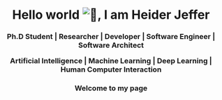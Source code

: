 <h1 align="center">Hello world <img alt="👋" src="https://github.com/wervlad/wervlad/assets/24524555/766d336d-b87d-44ba-807c-c51de2bc6b4d" width="28px" />, I am Heider Jeffer</h1>
<h3 align="center">Ph.D Student | Researcher | Developer | Software Engineer | Software Architect</p>Artificial Intelligence | Machine Learning | Deep Learning | Human Computer Interaction</h3>
<h3 align="center">Welcome to my page</h3>

<!--

<img align="right" alt="Coding" width="400" src="https://im4.ezgif.com/tmp/ezgif-4-1e0a8a5b10.webp">



<p><img alt="heiderjeffer" src="https://komarev.com/ghpvc/?username=heiderjeffer&amp;label=Profile%20views&amp;color=0e75b6&amp;style=flat" /></p>

<body>

  ### Programming Languages
<a href="https://www.python.org" rel="noreferrer" target="_blank"><img alt="python" height="40" src="https://raw.githubusercontent.com/devicons/devicon/master/icons/python/python-original.svg" width="40" /></a>&nbsp;<a href="https://www.java.com" rel="noreferrer" target="_blank"><img alt="java" height="40" src="https://raw.githubusercontent.com/devicons/devicon/master/icons/java/java-original.svg" width="40" /></a>&nbsp;<a href="https://developer.mozilla.org/en-US/docs/Web/JavaScript" rel="noreferrer" target="_blank"><img alt="javascript" height="40" src="https://raw.githubusercontent.com/devicons/devicon/master/icons/javascript/javascript-original.svg" width="40" /></a>&nbsp;<a href="https://www.php.net" rel="noreferrer" target="_blank"><img alt="php" src="https://raw.githubusercontent.com/devicons/devicon/master/icons/php/php-original.svg" style="width: 40px; height: 40px;" /></a>&nbsp;<a href="https://www.perl.org/"><img src="https://bluemarkacademy.com/wp-content/uploads/2021/01/perl.jpg" style="width: 30px; height: 30px;" /></a> 


### Task Automation
<a href="https://www.gnu.org/software/bash/"><img src="https://orion42.net/wp-content/uploads/2019/10/full_colored_dark_green42-428x400.png" style="width: 40px; height: 40px;" /></a>&nbsp;<a href="https://learn.microsoft.com/en-us/windows-server/administration/windows-commands/powershell"><img alt="CDN media" src="https://i.redd.it/cvt4kgax95071.png" style="width: 40px; height: 40px;" /></a>&nbsp;<a href="https://github.com/microsoft/terminal"><img src="https://upload.wikimedia.org/wikipedia/commons/thumb/5/51/Windows_Terminal_logo.svg/1280px-Windows_Terminal_logo.svg.png" style="width: 40px; height: 40px;" /></a>

### Frontend Development
<a href="https://www.w3.org/html/" rel="noreferrer" target="_blank"><img alt="html5" height="40" src="https://raw.githubusercontent.com/devicons/devicon/master/icons/html5/html5-original-wordmark.svg" width="40" /></a>&nbsp;<a href="https://www.w3schools.com/css/" rel="noreferrer" target="_blank"><img alt="css3" height="40" src="https://raw.githubusercontent.com/devicons/devicon/master/icons/css3/css3-original-wordmark.svg" width="40" /></a>&nbsp;<a href="https://getbootstrap.com" rel="noreferrer" target="_blank"><img alt="bootstrap" src="https://raw.githubusercontent.com/devicons/devicon/master/icons/bootstrap/bootstrap-plain-wordmark.svg" style="width: 40px; height: 40px;" /></a> 

### Mobile App Development
<a href="https://developer.android.com" rel="noreferrer" target="_blank"><img alt="android" height="40" src="https://raw.githubusercontent.com/devicons/devicon/master/icons/android/android-original-wordmark.svg" width="40" /></a>&nbsp;<a href="https://kotlinlang.org" rel="noreferrer" target="_blank"><img alt="kotlin" height="40" src="https://www.vectorlogo.zone/logos/kotlinlang/kotlinlang-icon.svg" width="40" /></a> 

### AI/ML/DL
<p><a href="https://cyberbotics.com/" target="_blank"><img id="we" src="https://cyberbotics.com/assets/images/webots.png" style="height: 40px; width: 40px;" /></a>&nbsp; 
<a href="https://www.tensorflow.org" rel="noreferrer" target="_blank"><img alt="tensorflow" height="40" src="https://www.vectorlogo.zone/logos/tensorflow/tensorflow-icon.svg" width="40" /></a>&nbsp;<a href="https://scikit-learn.org/" rel="noreferrer" target="_blank"><img alt="scikit_learn" height="40" src="https://upload.wikimedia.org/wikipedia/commons/0/05/Scikit_learn_logo_small.svg" width="40" /></a>&nbsp;<a href="https://opencv.org/" rel="noreferrer" target="_blank"><img alt="opencv" height="40" src="https://www.vectorlogo.zone/logos/opencv/opencv-icon.svg" width="40" /></a>&nbsp;<a href="https://pytorch.org/" rel="noreferrer" target="_blank"><img alt="pytorch" height="40" src="https://www.vectorlogo.zone/logos/pytorch/pytorch-icon.svg" width="40" /></a>&nbsp;<a href="https://pandas.pydata.org/" rel="noreferrer" target="_blank"><img alt="pandas" height="40" src="https://raw.githubusercontent.com/devicons/devicon/2ae2a900d2f041da66e950e4d48052658d850630/icons/pandas/pandas-original.svg" width="40" /></a>&nbsp;<a href="https://seaborn.pydata.org/" rel="noreferrer" target="_blank"><img alt="seaborn" height="40" src="https://seaborn.pydata.org/_images/logo-mark-lightbg.svg" width="40" /></a>

### Database
<a href="https://www.mysql.com/" rel="noreferrer" target="_blank"><img alt="mysql" height="40" src="https://raw.githubusercontent.com/devicons/devicon/master/icons/mysql/mysql-original-wordmark.svg" width="40" /></a>&nbsp;<a href="https://www.sqlite.org/" rel="noreferrer" target="_blank"><img alt="sqlite" height="40" src="https://www.vectorlogo.zone/logos/sqlite/sqlite-icon.svg" width="40" /></a>

### Devops
<a href="https://www.docker.com/" rel="noreferrer" target="_blank"><img alt="docker" height="40" src="https://raw.githubusercontent.com/devicons/devicon/master/icons/docker/docker-original-wordmark.svg" width="40" /></a>&nbsp;<a href="https://www.jenkins.io" rel="noreferrer" target="_blank"><img alt="jenkins" height="40" src="https://www.vectorlogo.zone/logos/jenkins/jenkins-icon.svg" width="40" /></a> 
### Framework
<a href="https://www.djangoproject.com/" rel="noreferrer" target="_blank"><img alt="django" height="40" src="https://cdn.worldvectorlogo.com/logos/django.svg" width="40" /></a> 

### Graphics Editor
<a href="https://www.photoshop.com/en" rel="noreferrer" target="_blank"><img alt="photoshop" height="40" src="https://raw.githubusercontent.com/devicons/devicon/master/icons/photoshop/photoshop-line.svg" width="40" /></a>&nbsp;<a href="https://www.adobe.com/in/products/illustrator.html" rel="noreferrer" target="_blank"><img alt="illustrator" height="40" src="https://www.vectorlogo.zone/logos/adobe_illustrator/adobe_illustrator-icon.svg" width="40" /></a>&nbsp;<a href="https://www.adobe.com/products/xd.html" rel="noreferrer" target="_blank"><img alt="xd" src="https://cdn.worldvectorlogo.com/logos/adobe-xd.svg" style="width: 40px; height: 40px;" /></a>&nbsp;<a href="https://www.blackmagicdesign.com/products/davinciresolve"><img alt="File:DaVinci Resolve 17 logo.svg" src="https://upload.wikimedia.org/wikipedia/commons/thumb/9/90/DaVinci_Resolve_17_logo.svg/65px-DaVinci_Resolve_17_logo.svg.png?20211228192035" style="height: 40px; width: 40px;" /></a>&nbsp;<a href="https://www.blender.org/"><img alt="File:Blender logo no text.svg" src="https://upload.wikimedia.org/wikipedia/commons/thumb/0/0c/Blender_logo_no_text.svg/512px-Blender_logo_no_text.svg.png?20210507122249" style="height: 40px; width: 40px;" /></a>

### Software
<a href="https://www.mathworks.com/" rel="noreferrer" target="_blank"><img alt="matlab" height="40" src="https://upload.wikimedia.org/wikipedia/commons/2/21/Matlab_Logo.png" width="40" /></a>&nbsp;<a href="https://git-scm.com/" rel="noreferrer" target="_blank"><img alt="git" height="40" src="https://www.vectorlogo.zone/logos/git-scm/git-scm-icon.svg" width="40" /></a>&nbsp;<a href="https://postman.com" rel="noreferrer" target="_blank"><img alt="postman" height="40" src="https://www.vectorlogo.zone/logos/getpostman/getpostman-icon.svg" width="40" /></a>&nbsp;<a href="https://www.sketch.com/" rel="noreferrer" target="_blank"><img alt="sketch" height="40" src="https://www.vectorlogo.zone/logos/sketchapp/sketchapp-icon.svg" width="40" /></a> 

### Operating Systems
<p><a href="https://www.microsoft.com/en-us/windows"><img alt="" src="https://upload.wikimedia.org/wikipedia/commons/thumb/0/0a/Unofficial_Windows_logo_variant_-_2002%E2%80%932012_%28Multicolored%29.svg/2321px-Unofficial_Windows_logo_variant_-_2002%E2%80%932012_%28Multicolored%29.svg.png" style="width: 40px; height: 40px;" /></a>&nbsp;<a href="https://www.linux.org/" rel="noreferrer" target="_blank"><img alt="linux" height="40" src="https://raw.githubusercontent.com/devicons/devicon/master/icons/linux/linux-original.svg" width="40" /></a>&nbsp;<a href="https://www.apple.com/"><img alt="m" src="https://upload.wikimedia.org/wikipedia/commons/thumb/a/ab/Icon-Mac.svg/256px-Icon-Mac.svg.png" style="width: 40px; height: 40px;" /></a> 

  
  <p><img align="left" src="https://github-readme-stats.vercel.app/api/top-langs?username=heiderjeffer&show_icons=true&locale=en&layout=compact" alt="heiderjeffer" /></p>
<p>&nbsp;<img align="center" src="https://github-readme-stats.vercel.app/api?username=heiderjeffer&show_icons=true&locale=en" alt="heiderjeffer" /></p>
<p><img align="center" src="https://github-readme-streak-stats.herokuapp.com/?user=heiderjeffer&" alt="heiderjeffer" /></p>
  
  
  
<body>
